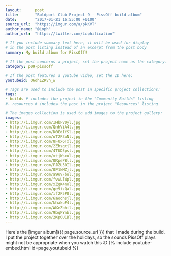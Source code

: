 ```yaml
---
layout:      post
title:       "Boldport Club Project 9 - PissOff build album"
date:        "2017-01-21 16:55:00 +0100"
source_url:  "https://imgur.com/a/pkKVT"
author_name: "@Loph"
author_url:  "https://twitter.com/Lophification"

# If you include summary text here, it will be used for display
# in the post listing instead of an excerpt from the post body
summary: My build album for PissOff!

# If the post concerns a project, set the project name as the category:
category: p09-pissoff

# If the post features a youtube video, set the ID here:
youtubeid: O6ohLZRvh_w

# Tags are used to include the post in specific project collections:
tags:
- builds # includes the project in the "Community Builds" listing
#- resources # includes the post in the project "Resources" listing

# The images collection is used to add images to the project gallery:
images:
- http://i.imgur.com/IHbFV0yl.jpg
- http://i.imgur.com/QnhViA4l.jpg
- http://i.imgur.com/D0EdIfSl.jpg
- http://i.imgur.com/oT2F3uNl.jpg
- http://i.imgur.com/8FUx6Txl.jpg
- http://i.imgur.com/2Zhsgcjl.jpg
- http://i.imgur.com/4TUD5psl.jpg
- http://i.imgur.com/xtjWsxul.jpg
- http://i.imgur.com/0KpePBll.jpg
- http://i.imgur.com/FJZU30Il.jpg
- http://i.imgur.com/0F1kMZjl.jpg
- http://i.imgur.com/a9uVFbul.jpg
- http://i.imgur.com/fvwLlWpl.jpg
- http://i.imgur.com/xZgK4nol.jpg
- http://i.imgur.com/ge9izQal.jpg
- http://i.imgur.com/if2F5P8l.jpg
- http://i.imgur.com/6aoohsjl.jpg
- http://i.imgur.com/khakuP4l.jpg
- http://i.imgur.com/WKeZbhil.jpg
- http://i.imgur.com/9bqPYnbl.jpg
- http://i.imgur.com/2KpOU1Bl.jpg
---
```


Here's the [imgur album]({{ page.source_url }}) that I made during the build.
I put the project together over the holidays, so the sounds PissOff plays might not be appropriate when you watch this :D
{% include youtube-embed.html id=page.youtubeid %}
